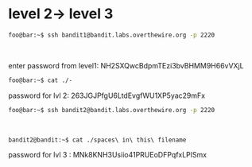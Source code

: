 # level 2-> level 3
``` bash
foo@bar:~$ ssh bandit1@bandit.labs.overthewire.org -p 2220
```

</br>

enter password from level1:
NH2SXQwcBdpmTEzi3bvBHMM9H66vVXjL

```bash
foo@bar:~$ cat ./-
```

password for lvl 2: 263JGJPfgU6LtdEvgfWU1XP5yac29mFx

```bash
foo@bar:~$ ssh bandit2@bandit.labs.overthewire.org -p 2220 
```
</br>

```bash 
bandit2@bandit:~$ cat ./spaces\ in\ this\ filename 
```

password for lvl 3 : 
MNk8KNH3Usiio41PRUEoDFPqfxLPlSmx


